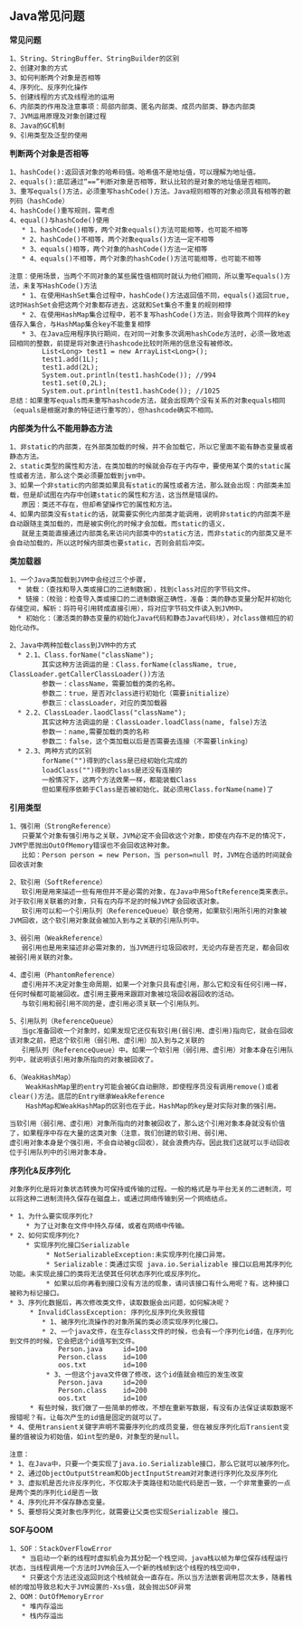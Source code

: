 ## Java常见问题 ##

**常见问题**
	
	1、String、StringBuffer、StringBuilder的区别
	2、创建对象的方式
	3、如何判断两个对象是否相等
	4、序列化、反序列化操作
	5、创建线程的方式及线程池的运用
	6、内部类的作用及注意事项：局部内部类、匿名内部类、成员内部类、静态内部类
	7、JVM运用原理及对象创建过程
	8、Java的GC机制
	9、引用类型及泛型的使用


**判断两个对象是否相等**
	
	1、hashCode():返回该对象的哈希码值。哈希值不是地址值，可以理解为地址值。
	2、equals():底层通过“==”判断对象是否相等，默认比较的是对象的地址值是否相同。
	3、重写equals()方法，必须重写hashCode()方法。Java规则相等的对象必须具有相等的散列码（hashCode）
	4、hashCode()重写规则，需考虑
	4、equal()与hashCode()使用
	   * 1、hashCode()相等，两个对象equals()方法可能相等，也可能不相等
	   * 2、hashCode()不相等，两个对象equals()方法一定不相等
	   * 3、equals()相等，两个对象的hashCode()方法一定相等
	   * 4、equals()不相等，两个对象的hashCode()方法可能相等，也可能不相等
	   
	注意：使用场景，当两个不同对象的某些属性值相同时就认为他们相同，所以重写equals()方法，未复写HashCode()方法
	   * 1、在使用HashSet集合过程中，hashCode()方法返回值不同，equals()返回true,这时HashSet会把这两个对象都存进去，这就和Set集合不重复的规则相悖
	   * 2、在使用HashMap集合过程中，若不复写hashCode()方法，则会导致两个同样的key值存入集合，与HashMap集合key不能重复相悖
	   * 3、在Java应用程序执行期间，在对同一对象多次调用hashCode方法时，必须一致地返回相同的整数，前提是将对象进行hashcode比较时所用的信息没有被修改。	
			List<Long> test1 = new ArrayList<Long>(); 
			test1.add(1L); 
			test1.add(2L); 
			System.out.println(test1.hashCode()); //994 
			test1.set(0,2L); 
			System.out.println(test1.hashCode()); //1025
	总结：如果重写equals而未重写hashcode方法，就会出现两个没有关系的对象equals相同（equals是根据对象的特征进行重写的），但hashcode确实不相同。 


**内部类为什么不能用静态方法**
		
	1、非static的内部类，在外部类加载的时候，并不会加载它，所以它里面不能有静态变量或者静态方法。
    2、static类型的属性和方法，在类加载的时候就会存在于内存中，要使用某个类的static属性或者方法，那么这个类必须要加载到jvm中。
	3、如果一个非static的内部类如果具有static的属性或者方法，那么就会出现：内部类未加载，但是却试图在内存中创建static的属性和方法，这当然是错误的。
       原因：类还不存在，但却希望操作它的属性和方法。
	4、如果内部类没有static的话，就需要实例化内部类才能调用，说明非static的内部类不是自动跟随主类加载的，而是被实例化的时候才会加载。而static的语义，
       就是主类能直接通过内部类名来访问内部类中的static方法，而非static的内部类又是不会自动加载的，所以这时候内部类也要static，否则会前后冲突。


**类加载器**

	1、一个Java类加载到JVM中会经过三个步骤，
	  * 装载：（查找和导入类或接口的二进制数据），找到class对应的字节码文件。
	  * 链接：（校验：检查导入类或接口的二进制数据正确性，准备：类的静态变量分配并初始化存储空间，解析：将符号引用转成直接引用），将对应字节码文件读入到JVM中。
	  * 初始化：（激活类的静态变量的初始化Java代码和静态Java代码块），对class做相应的初始化动作。

	2、Java中两种加载class到JVM中的方式
	  * 2.1、Class.forName("className");
	        其实这种方法调运的是：Class.forName(className, true, ClassLoader.getCallerClassLoader())方法
	        参数一：className，需要加载的类的名称。
	        参数二：true，是否对class进行初始化（需要initialize）
	        参数三：classLoader，对应的类加载器
	  * 2.2、ClassLoader.laodClass("className");
	        其实这种方法调运的是：ClassLoader.loadClass(name, false)方法
	        参数一：name,需要加载的类的名称
	        参数二：false，这个类加载以后是否需要去连接（不需要linking）
	  * 2.3、两种方式的区别
	        forName("")得到的class是已经初始化完成的
	        loadClass("")得到的class是还没有连接的
	        一般情况下，这两个方法效果一样，都能装载Class
	        但如果程序依赖于Class是否被初始化，就必须用Class.forName(name)了


**引用类型**

	1、强引用（StrongReference）
       只要某个对象有强引用与之关联，JVM必定不会回收这个对象，即使在内存不足的情况下，JVM宁愿抛出OutOfMemory错误也不会回收这种对象。
	   比如：Person person = new Person，当 person=null 时，JVM在合适的时间就会回收该对象

	2、软引用（SoftReference） 
       软引用是用来描述一些有用但并不是必需的对象，在Java中用SoftReference类来表示。对于软引用关联着的对象，只有在内存不足的时候JVM才会回收该对象。
       软引用可以和一个引用队列（ReferenceQueue）联合使用，如果软引用所引用的对象被JVM回收，这个软引用对象就会被加入到与之关联的引用队列中。
  
	3、弱引用（WeakReference）
       弱引用也是用来描述非必需对象的，当JVM进行垃圾回收时，无论内存是否充足，都会回收被弱引用关联的对象。

	4、虚引用（PhantomReference）
       虚引用并不决定对象生命周期，如果一个对象只具有虚引用，那么它和没有任何引用一样，任何时候都可能被回收。虚引用主要用来跟踪对象被垃圾回收器回收的活动。
       与软引用和弱引用不同的是，虚引用必须关联一个引用队列。

	5、引用队列（ReferenceQueue）
       当gc准备回收一个对象时，如果发现它还仅有软引用(弱引用、虚引用)指向它，就会在回收该对象之前，把这个软引用（弱引用、虚引用）加入到与之关联的
	   引用队列（ReferenceQueue）中。如果一个软引用（弱引用、虚引用）对象本身在引用队列中，就说明该引用对象所指向的对象被回收了。

	6、（WeakHashMap）
	    WeakHashMap里的entry可能会被GC自动删除，即使程序员没有调用remove()或者clear()方法。底层的Entry继承WeakReference
	    HashMap和WeakHashMap的区别也在于此，HashMap的key是对实际对象的强引用。

	当软引用（弱引用、虚引用）对象所指向的对象被回收了，那么这个引用对象本身就没有价值了，如果程序中存在大量的这类对象（注意，我们创建的软引用、弱引用、
	虚引用对象本身是个强引用，不会自动被gc回收），就会浪费内存。因此我们这就可以手动回收位于引用队列中的引用对象本身。


**序列化&反序列化**

    对象序列化是将对象状态转换为可保持或传输的过程。一般的格式是与平台无关的二进制流，可以将这种二进制流持久保存在磁盘上，或通过网络传输到另一个网络结点。

	* 1、为什么要实现序列化?
	 	* 为了让对象在文件中持久存储，或者在网络中传输。
	* 2、如何实现序列化?
		* 实现序列化接口Serializable
			 * NotSerializableException:未实现序列化接口异常。
			 * Serializable：类通过实现 java.io.Serializable 接口以启用其序列化功能。未实现此接口的类将无法使其任何状态序列化或反序列化。
			 * 如果以后你再看到接口没有方法的现象，请问该接口有什么用呢？有。这种接口被称为标记接口。 		
	* 3、序列化数据后，再次修改类文件，读取数据会出问题，如何解决呢？
		 * InvalidClassException: 序列化反序列化失败报错
		    * 1、被序列化流操作的对象所属的类必须实现序列化接口。
		    * 2、一个java文件，在生存class文件的时候，也会有一个序列化id值，在序列化到文件的时候，它会把这个id值写到文件。
		  		Person.java		id=100
		  	    Person.class	id=100
		 		oos.txt			id=100
		     * 3、一但这个java文件做了修改，这个id值就会相应的发生改变
		  		Person.java		id=200
		 		Person.class 	id=200
		  		oos.txt			id=100
		 * 有些时候，我们做了一些简单的修改，不想在重新写数据，有没有办法保证读取数据不报错呢？有。让每次产生的id值是固定的就可以了。
	* 4、使用transient关键字声明不需要序列化的成员变量，但在被反序列化后Transient变量的值被设为初始值，如int型的是0，对象型的是null。
	
	注意：
	* 1、在Java中，只要一个类实现了java.io.Serializable接口，那么它就可以被序列化。
	* 2、通过ObjectOutputStream和ObjectInputStream对对象进行序列化及反序列化
	* 3、虚拟机是否允许反序列化，不仅取决于类路径和功能代码是否一致，一个非常重要的一点是两个类的序列化id是否一致
	* 4、序列化并不保存静态变量。
	* 5、要想将父类对象也序列化，就需要让父类也实现Serializable 接口。


**SOF与OOM**

	1、SOF：StackOverFlowError
	   * 当启动一个新的线程时虚拟机会为其分配一个栈空间，java栈以帧为单位保存线程运行状态，当线程调用一个方法时JVM会压入一个新的栈帧到这个线程的栈空间中，
	   * 只要这个方法还没返回则这个栈帧就会一直存在。所以当方法嵌套调用层次太多，随着栈帧的增加导致总和大于JVM设置的-Xss值，就会抛出SOF异常	
	2、OOM：OutOfMemoryError
       * 堆内存溢出
       * 栈内存溢出